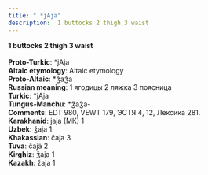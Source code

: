 ```yaml
---
title: " *jAja"
description:  1 buttocks 2 thigh 3 waist
---
```

<p data-pagefind-weight="0.5">
<strong> 1 buttocks 2 thigh 3 waist</strong><br><br>
<strong>Proto-Turkic</strong>:  *jAja<br>
<strong>Altaic etymology</strong>:  Altaic etymology<br>
<strong> Proto-Altaic</strong>:  *ǯaǯa<br>
<strong>Russian meaning</strong>:  1 ягодицы 2 ляжка 3 поясница<br>
<strong>Turkic</strong>:  *jAja<br>
<strong>Tungus-Manchu</strong>:  *ǯaǯa-<br>
<strong>Comments</strong>:  EDT 980, VEWT 179, ЭСТЯ 4, 12, Лексика 281.<br>
<strong>Karakhanid</strong>:  jaja (MK) 1<br>
<strong>Uzbek</strong>:  ǯaja 1<br>
<strong>Khakassian</strong>:  čaja 3<br>
<strong>Tuva</strong>:  čajā 2<br>
<strong>Kirghiz</strong>:  ǯaja 1<br>
<strong>Kazakh</strong>:  žaja 1<br>

</p>
